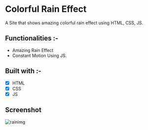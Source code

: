 # Colorful Rain Effect

A Site that shows amazing colorful rain effect using HTML, CSS, JS.

## Functionalities :-

- Amazing Rain Effect
- Constant Motion Using JS.

## Built with :-

- [x] HTML
- [x] CSS
- [x] JS

## Screenshot

<img src="https://i.ibb.co/n0dg9dz/rainimg.png" alt="rainimg" border="0">
